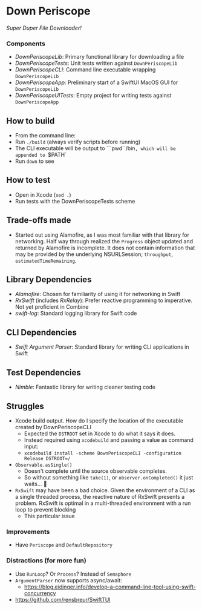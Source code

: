 #  Down Periscope

*Super Duper File Downloader!*

### Components
- *DownPeriscopeLib*: Primary functional library for downloading a file
- *DownPeriscopeTests*: Unit tests written against `DownPeriscopeLib`
- *DownPeriscopeCLI*: Command line executable wrapping `DownPeriscopeLib`
- *DownPeriscopeApp*: Preliminary start of a SwiftUI MacOS GUI for `DownPeriscopeLib`
- *DownPeriscopeUITests*: Empty project for writing tests against `DownPeriscopeApp`

## How to build
- From the command line:
- Run `./build` (always verify scripts before running)
- The CLI executable will be output to ```pwd``/bin`, which will be appended to `$PATH`
- Run `down` to see 

## How to test
- Open in Xcode (`xed .`)
- Run tests with the DownPeriscopeTests scheme

## Trade-offs made
- Started out using Alamofire, as I was most familiar with that library for networking. Half way through realized the `Progress` object updated and returned by Alamofire is incomplete. It does not contain information that may be provided by the underlying NSURLSession; `throughput`, `estimatedTimeRemaining`. 

## Library Dependencies
- *Alamofire*: Chosen for familiarity of using it for networking in Swift
- *RxSwift* (includes *RxRelay*): Prefer reactive programming to imperative. Not yet proficient in Combine
- *swift-log*: Standard logging library for Swift code

## CLI Dependencies
- *Swift Argument Parser*: Standard library for writing CLI applications in Swift

## Test Dependencies
- *Nimble*: Fantastic library for writing cleaner testing code

## Struggles
- Xcode build output. How do I specify the location of the executable created by DownPeriscopeCLI
  - Expected the `DSTROOT` set in Xcode to do what it says it does.
  - Instead required using `xcodebuild` and passing a value as command input:
  - `xcodebuild install -scheme DownPeriscopeCLI -configuration Release DSTROOT=/`
- `Observable.asSingle()`
  - Doesn't complete until the source observable completes.
  - So without something like `take(1)`, or `observer.onCompleted()` it just waits... :facepalm:
- `RxSwift` may have been a bad choice. Given the environment of a CLI as a single threaded process, the reactive nature of RxSwift presents a problem. RxSwift is optimal in a multi-threaded environment with a run loop to prevent blocking
  - This particular issue 
  
### Improvements
- Have `Periscope` and `DefaultRepository` 
  
### Distractions (for more fun)
- Use `RunLoop`? Or `Process`? Instead of `Semaphore`
- `ArgumentParser` now supports async/await:
  - https://blog.eidinger.info/develop-a-command-line-tool-using-swift-concurrency
- https://github.com/rensbreur/SwiftTUI
